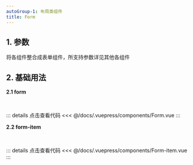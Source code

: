 ```yaml
---
autoGroup-1: 布局类组件
title: Form
---
```


## 1. 参数

将各组件整合成表单组件，所支持参数详见其他各组件

## 2. 基础用法

**2.1 form**

<br>
<Form/>

::: details 点击查看代码
<<< @/docs/.vuepress/components/Form.vue
:::

**2.2 form-item**

<br>
<Form-item/>

::: details 点击查看代码
<<< @/docs/.vuepress/components/Form-item.vue
:::
